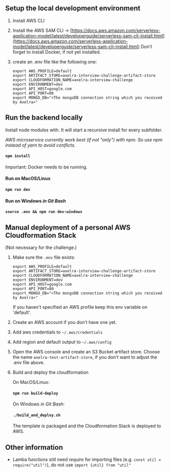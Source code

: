
## Setup the local development environment

1. Install AWS CLI
2. Install the AWS SAM CLI  ->  [https://docs.aws.amazon.com/serverless-application-model/latest/developerguide/serverless-sam-cli-install.html](https://docs.aws.amazon.com/serverless-application-model/latest/developerguide/serverless-sam-cli-install.html)
Don't forget to install Docker, if not yet installed.

3. create an .env file like the following one:
    ```
   export AWS_PROFILE=default
   export ARTIFACT_STORE=axelra-interview-challenge-artifact-store
   export CLOUDFORMATION_NAME=axelra-interview-challenge
   export ENVIRONMENT=dev
   export API_HOST=google.com
   export API_PORT=80
   export MONGO_DB="<The mongoDB connection string which you received by Axelra>"
    ```

## Run the backend locally
Install node modules with. It will start a recursive install for every subfolder.

*AWS microservice currently work best (if not "only") with npm. So use npm instead of yarn to avoid conflicts.*

#### `npm install`

Important: Docker needs to be running.

#### Run on MacOS/Linux
#### `npm run dev`

#### Run on Windows *in Git Bash*
#### `source .env && npm run dev-windows`

## Manual deployment of a personal AWS Cloudformation Stack
(Not necessary for the challenge.)
1. Make sure the `.env` file exists:
    ```
   export AWS_PROFILE=default
   export ARTIFACT_STORE=axelra-interview-challenge-artifact-store
   export CLOUDFORMATION_NAME=axelra-interview-challenge
   export ENVIRONMENT=dev
   export API_HOST=google.com
   export API_PORT=80
   export MONGO_DB="<The mongoDB connection string which you received by Axelra>"
    ```
    
    If you haven't specified an AWS profile keep this env variable on 'default'.
    
2. Create an AWS account if you don't have one yet.
3. Add aws credentials to `~/.aws/credentials`
4. Add region and default output to `~/.aws/config`
    
5. Open the AWS console and create an S3 Bucket artifact store. Choose the name `axelra-test-artifact-store`, if you don't want to adjust the .env file above.
     
6. Build and deploy the cloudformation

    On MacOS/Linux:
    
    #### `npm run build-deploy`
    
    On Windows *in Git Bash*:
    
    #### `./build_and_deploy.sh`
    
    The template is packaged and the Cloudformation Stack is deployed to AWS.

## Other information

- Lamba functions still need *require* for importing files (e.g. `const util = require("util")`), do not use `import {util} from "util"`
